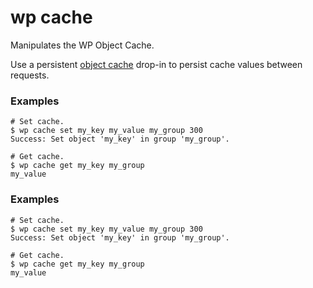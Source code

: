 # wp cache

Manipulates the WP Object Cache.

Use a persistent [object cache](https://codex.wordpress.org/Class_Reference/WP_Object_Cache) drop-in to persist cache values between requests.

### Examples

    # Set cache.
    $ wp cache set my_key my_value my_group 300
    Success: Set object 'my_key' in group 'my_group'.
   
    # Get cache.
    $ wp cache get my_key my_group
    my_value


### Examples

    # Set cache.
    $ wp cache set my_key my_value my_group 300
    Success: Set object 'my_key' in group 'my_group'.

    # Get cache.
    $ wp cache get my_key my_group
    my_value


